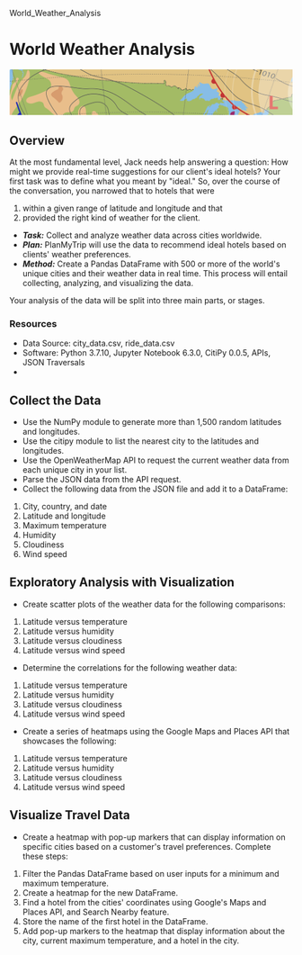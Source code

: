 World_Weather_Analysis
# World Weather Analysis

![logo](analysis/module6-logo.png)

## Overview
At the most fundamental level, Jack needs help answering a question: How might we provide real-time suggestions for our client's ideal hotels? Your first task was to define what you meant by "ideal." So, over the course of the conversation, you narrowed that to 
hotels that were 
1.  within a given range of latitude and longitude and that
2.  provided the right kind of weather for the client.

* _**Task:**_ Collect and analyze weather data across cities worldwide.
* _**Plan:**_ PlanMyTrip will use the data to recommend ideal hotels based on clients' weather preferences.
* _**Method:**_ Create a Pandas DataFrame with 500 or more of the world's unique cities and their weather data in real time. This process will entail collecting, analyzing, and visualizing the data.

Your analysis of the data will be split into three main parts, or stages.

### Resources
* Data Source: city_data.csv, ride_data.csv
* Software: Python 3.7.10, Jupyter Notebook 6.3.0, CitiPy 0.0.5, APIs, JSON Traversals
* 
## Collect the Data
* Use the NumPy module to generate more than 1,500 random latitudes and longitudes.
* Use the citipy module to list the nearest city to the latitudes and longitudes.
* Use the OpenWeatherMap API to request the current weather data from each unique city in your list.
* Parse the JSON data from the API request.
* Collect the following data from the JSON file and add it to a DataFrame:
1.  City, country, and date
2.  Latitude and longitude
3.  Maximum temperature
4.  Humidity
5.  Cloudiness
6.  Wind speed

## Exploratory Analysis with Visualization
* Create scatter plots of the weather data for the following comparisons:
1.  Latitude versus temperature
2.  Latitude versus humidity
3.  Latitude versus cloudiness
4.  Latitude versus wind speed
* Determine the correlations for the following weather data:
1.  Latitude versus temperature
2.  Latitude versus humidity
3.  Latitude versus cloudiness
4.  Latitude versus wind speed
* Create a series of heatmaps using the Google Maps and Places API that showcases the following:
1.  Latitude versus temperature
2.  Latitude versus humidity
3.  Latitude versus cloudiness
4.  Latitude versus wind speed

## Visualize Travel Data

* Create a heatmap with pop-up markers that can display information on specific cities based on a customer's travel preferences. Complete these steps:

1.  Filter the Pandas DataFrame based on user inputs for a minimum and maximum temperature.
2.  Create a heatmap for the new DataFrame.
3.  Find a hotel from the cities' coordinates using Google's Maps and Places API, and Search Nearby feature.
4.  Store the name of the first hotel in the DataFrame.
5.  Add pop-up markers to the heatmap that display information about the city, current maximum temperature, and a hotel in the city.
